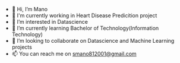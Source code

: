 - 👋 Hi, I’m Mano
- 🔭 I'm currently working in Heart Disease Predicition project
- 👀 I’m interested in Datascience
- 🌱 I’m currently learning Bachelor of Technology(Information Technology)
- 💞️ I’m looking to collaborate on Datascience and Machine Learning projects
- 📫 You can  reach me on smano812001@gmail.com

<!---
Mano181/Mano181 is a ✨ special ✨ repository because its `README.md` (this file) appears on your GitHub profile.
You can click the Preview link to take a look at your changes.
--->
